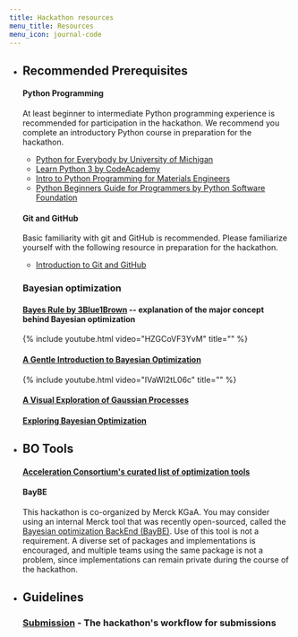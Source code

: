 ```yaml
---
title: Hackathon resources
menu_title: Resources
menu_icon: journal-code
---
```


<ul class="grid">
<li class="resource-block" markdown="1">

## Recommended Prerequisites

#### Python Programming

At least beginner to intermediate Python programming experience is recommended for participation in the hackathon. We recommend you complete an introductory Python course in preparation for the hackathon.

- [Python for Everybody by University of Michigan](https://www.coursera.org/specializations/python)
- [Learn Python 3 by CodeAcademy](https://www.codecademy.com/learn/learn-python-3)
- [Intro to Python Programming for Materials Engineers](https://youtube.com/playlist?list=PLL0SWcFqypCmkHClksnGlab3wglEVMqNN)
- [Python Beginners Guide for Programmers by Python Software Foundation](https://wiki.python.org/moin/BeginnersGuide/Programmers)

#### Git and GitHub

Basic familiarity with git and GitHub is recommended. Please familiarize yourself with the following resource in preparation for the hackathon.

- [Introduction to Git and GitHub](https://github.com/AC-Classroom/github-starter-course)

### Bayesian optimization

#### [Bayes Rule by 3Blue1Brown](https://youtu.be/HZGCoVF3YvM) -- explanation of the major concept behind Bayesian optimization

{% include youtube.html video="HZGCoVF3YvM" title="" %}

#### [A Gentle Introduction to Bayesian Optimization](https://youtu.be/IVaWl2tL06c)

{% include youtube.html video="IVaWl2tL06c" title="" %}

#### [A Visual Exploration of Gaussian Processes](https://distill.pub/2019/visual-exploration-gaussian-processes/)

#### [Exploring Bayesian Optimization](https://distill.pub/2020/bayesian-optimization/)


</li>

<li class="resource-block" markdown="1">

## BO Tools

#### [Acceleration Consortium's curated list of optimization tools](https://github.com/AccelerationConsortium/awesome-self-driving-labs#optimization)

#### BayBE
This hackathon is co-organized by Merck KGaA. You may consider using an internal Merck tool that was recently open-sourced, called the [Bayesian optimization BackEnd (BayBE)](https://github.com/emdgroup/baybe). Use of this tool is not a requirement. A diverse set of packages and implementations is encouraged, and multiple teams using the same package is not a problem, since implementations can remain private during the course of the hackathon.


<!-- ## Project inspirations

#### [Paper QA](https://huggingface.co/spaces/whitead/paper-qa) -- doing question and answering from PDFs or text files (e.g. papers)

<blockquote class="twitter-tweet"><p lang="en" dir="ltr">I packed-up a full-text paper scraper, vector database, and LLM into a CLI to answer questions from only highly-cited peer-reviewed papers. Feels unreal to be able instantly get answers by an LLM &quot;reading&quot; dozens of papers. 1/2 <a href="https://t.co/a6PWxWyuc1">pic.twitter.com/a6PWxWyuc1</a></p>&mdash; Andrew White ⏣🧪 (@andrewwhite01) <a href="https://twitter.com/andrewwhite01/status/1629346569756483584?ref_src=twsrc%5Etfw">February 25, 2023</a></blockquote> <script async src="https://platform.twitter.com/widgets.js" charset="utf-8"></script>


#### [Few-shot predictions for chemistry using GPT-4](https://twitter.com/kmjablonka/status/1635794978936066049?s=20) --  A very interesting recent finding is that LLMs can give surprisingly good predictions on chemistry examples *without any training*, only with a few examples in the prompt. 

<blockquote class="twitter-tweet"><p lang="en" dir="ltr">One of my favorite examples in our preprint (<a href="https://t.co/ojby0bSaoj">https://t.co/ojby0bSaoj</a>) with <a href="https://twitter.com/SmitBerend?ref_src=twsrc%5Etfw">@SmitBerend</a> and <a href="https://twitter.com/pschwllr?ref_src=twsrc%5Etfw">@pschwllr</a> and @aortegaguerrerowas about photoswitches curated by <a href="https://twitter.com/Ryan__Rhys?ref_src=twsrc%5Etfw">@Ryan__Rhys</a>.<br><br>I now asked <a href="https://twitter.com/hashtag/GPT?src=hash&amp;ref_src=twsrc%5Etfw">#GPT</a>-4 a few questions about it. <a href="https://t.co/O7O1078mib">pic.twitter.com/O7O1078mib</a></p>&mdash; Kevin Jablonka (@kmjablonka) <a href="https://twitter.com/kmjablonka/status/1635794978936066049?ref_src=twsrc%5Etfw">March 15, 2023</a></blockquote> <script async src="https://platform.twitter.com/widgets.js" charset="utf-8"></script>


#### [MARVIS](https://github.com/whitead/marvis) --- Text/Voice-control for VMD.

<blockquote class="twitter-tweet"><p lang="en" dir="ltr">Here&#39;s a text demo of Marvis from <a href="https://twitter.com/glenhocky?ref_src=twsrc%5Etfw">@glenhocky</a> and me. Info: <a href="https://t.co/DQLKYpwZsX">https://t.co/DQLKYpwZsX</a> Code: <a href="https://t.co/LjzwjS4zR9">https://t.co/LjzwjS4zR9</a> <a href="https://t.co/wn3PNBrpmb">pic.twitter.com/wn3PNBrpmb</a></p>&mdash; Andrew White ⏣🧪 (@andrewwhite01) <a href="https://twitter.com/andrewwhite01/status/1392517379326894080?ref_src=twsrc%5Etfw">May 12, 2021</a></blockquote> <script async src="https://platform.twitter.com/widgets.js" charset="utf-8"></script>

</li> -->

<li class="resource-block" markdown="1">

## Guidelines

### [Submission](_/../resources/submission.md) - The hackathon's workflow for submissions

</li>

</ul>